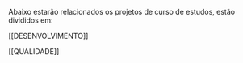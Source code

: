 
Abaixo estarão relacionados os projetos de curso de estudos, estão divididos em:

[[DESENVOLVIMENTO]]

[[QUALIDADE]]



